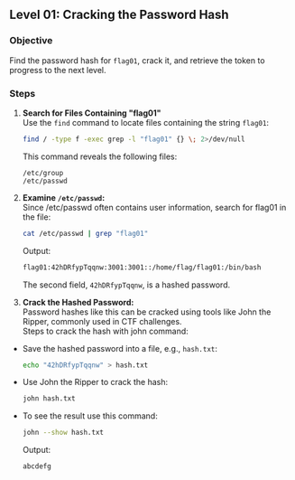 ## Level 01: Cracking the Password Hash

### Objective
Find the password hash for `flag01`, crack it, and retrieve the token to progress to the next level.

### Steps

1. **Search for Files Containing "flag01"**  
   Use the `find` command to locate files containing the string `flag01`:  
   ```bash
   find / -type f -exec grep -l "flag01" {} \; 2>/dev/null
   ```
   This command reveals the following files:
   ```
   /etc/group
   /etc/passwd
   ```

2. **Examine `/etc/passwd`:**  
	Since /etc/passwd often contains user information, search for flag01 in the file:
	```bash
	cat /etc/passwd | grep "flag01"
	```
	Output:
	```bash
	flag01:42hDRfypTqqnw:3001:3001::/home/flag/flag01:/bin/bash
	``` 
	The second field, `42hDRfypTqqnw`, is a hashed password.
3. **Crack the Hashed Password:**  
	Password hashes like this can be cracked using tools like John the Ripper, commonly used in CTF challenges.  
	Steps to crack the hash with john command:
- Save the hashed password into a file, e.g., `hash.txt`:
	```bash
	echo "42hDRfypTqqnw" > hash.txt
	```
- Use John the Ripper to crack the hash:
	```bash
	john hash.txt
	```
- To see the result use this command:
	```bash
	john --show hash.txt
	```
	Output:
	```bash
	abcdefg
	``` 


